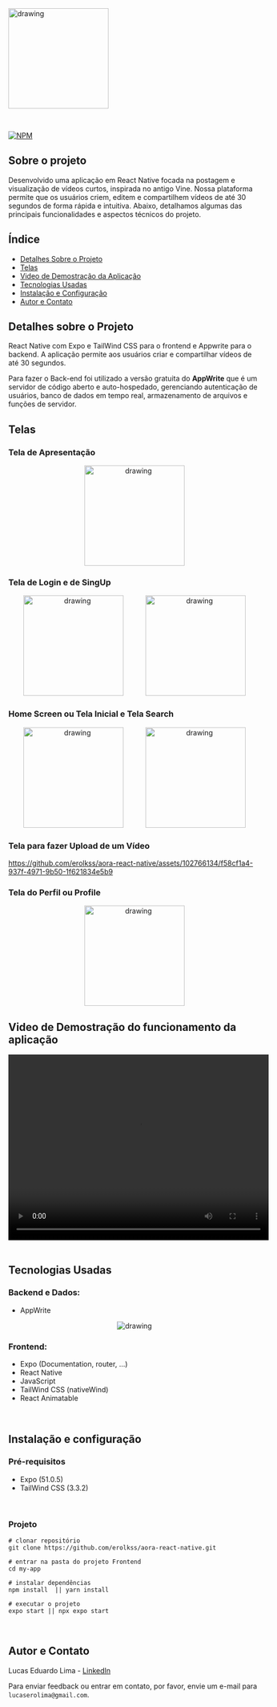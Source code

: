 <img src="./assets/images/logo.png" alt="drawing" width="200" />

&nbsp;

[![NPM](https://img.shields.io/npm/l/react)](https://github.com/devsuperior/sds1-wmazoni/blob/master/LICENSE)

## Sobre o projeto

Desenvolvido uma aplicação em React Native focada na postagem e visualização de vídeos curtos, inspirada no antigo Vine. Nossa plataforma permite que os usuários criem, editem e compartilhem vídeos de até 30 segundos de forma rápida e intuitiva. Abaixo, detalhamos algumas das principais funcionalidades e aspectos técnicos do projeto.

## Índice

- [Detalhes Sobre o Projeto](#detalhes-sobre-o-projeto)
- [Telas](#telas)
- [Video de Demostração da Aplicação](#video-de-demostração-do-funcionamento-da-aplicação)
- [Tecnologias Usadas](#tecnologias-usadas)
- [Instalação e Configuração](#instalação-e-configuração)
- [Autor e Contato](#autor-e-contato)

## Detalhes sobre o Projeto

React Native com Expo e TailWind CSS para o frontend e Appwrite para o backend. A aplicação permite aos usuários criar e compartilhar vídeos de até 30 segundos.

Para fazer o Back-end foi utilizado a versão gratuita do **AppWrite** que é um servidor de código aberto e auto-hospedado, gerenciando autenticação de usuários, banco de dados em tempo real, armazenamento de arquivos e funções de servidor.

## Telas

### Tela de Apresentação

<div align="center">
  <img src="./assets/images/readme-images/1 - Presentation screen of the application.jpg" alt="drawing" width="200" />
</div>

### Tela de Login e de SingUp

<div align="center" >
  <img src="./assets/images/readme-images/2.1 Login.jpg" alt="drawing" width="200" style="margin-right: 40px;"/>
  <img src="./assets/images/readme-images/2 - SignUp Screen.jpg" alt="drawing" width="200" />
</div>

### Home Screen ou Tela Inicial e Tela Search

<div align="center">
  <img src="./assets/images/readme-images/4 -  HomeSreen.jpg" alt="drawing" width="200"  style="margin-right: 40px;"/>
  <img src="./assets/images/readme-images/6 - Search.jpg" alt="drawing" width="200" />
</div>

### Tela para fazer Upload de um Vídeo


https://github.com/erolkss/aora-react-native/assets/102766134/f58cf1a4-937f-4971-9b50-1f621834e5b9




### Tela do Perfil ou Profile

<div align="center">
  <img src="./assets/images/readme-images/5 - Profile.jpg" alt="drawing" width="200" />
</div>

## Video de Demostração do funcionamento da aplicação

<div align="center">
    <video width="520" height="370" controls>
        <source src="./assets/images/readme-images/Aora.mp4" type="video/mp4">
    </video>
</div>
&nbsp;

## Tecnologias Usadas

### Backend e Dados:

- AppWrite

<div align="center">
  <img src="./assets/images/readme-images/7 - Appwrite.jpg" alt="drawing"  />
</div>

### Frontend:

- Expo (Documentation, router, ...)
- React Native
- JavaScript
- TailWind CSS (nativeWind)
- React Animatable

&nbsp;

## Instalação e configuração

### Pré-requisitos

- Expo (51.0.5)
- TailWind CSS (3.3.2)

&nbsp;

### Projeto

```
# clonar repositório
git clone https://github.com/erolkss/aora-react-native.git

# entrar na pasta do projeto Frontend
cd my-app

# instalar dependências
npm install  || yarn install

# executar o projeto
expo start || npx expo start
```

&nbsp;

## Autor e Contato

Lucas Eduardo Lima - [LinkedIn](https://www.linkedin.com/in/lucaserolima)

Para enviar feedback ou entrar em contato, por favor, envie um e-mail para `lucaserolima@gmail.com`.
